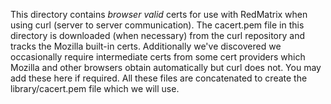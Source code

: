 This directory contains *browser valid* certs for use with RedMatrix when using curl (server to server communication). The cacert.pem file in this directory is downloaded (when necessary) from the curl repository and tracks the Mozilla built-in certs. Additionally we've discovered we occasionally require intermediate certs from some cert providers which Mozilla and other browsers obtain automatically but curl does not. You may add these here if required. All these files are concatenated to create the library/cacert.pem file which we will use.  
